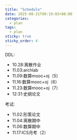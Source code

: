 ```yaml
---
title: "Schedule"
date: 2025-08-31T08:19:03+08:00
categories:
  - plan
tags:
  - plan
sticky: true
sticky_order: 4
---
```


DDL:

+ 10.28:离散作业
+ 11.03:archlab
+ 11.09:数算mooc+oj（5）
+ 11.16:数算mooc+oj（6）
+ 11.23:数算mooc+oj（7）
+ 12:31:史纲论文


考试:

+ 11.02:形策论文
+ 11.04:离散期中
+ 11.06:数算期中
+ 11.17:ICS月考（2）

